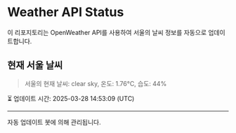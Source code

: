 
# Weather API Status

이 리포지토리는 OpenWeather API를 사용하여 서울의 날씨 정보를 자동으로 업데이트합니다.

## 현재 서울 날씨
> 서울의 현재 날씨: clear sky, 온도: 1.76°C, 습도: 44%

⏳ 업데이트 시간: 2025-03-28 14:53:09 (UTC)

---
자동 업데이트 봇에 의해 관리됩니다.
